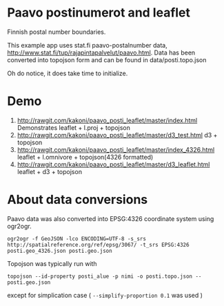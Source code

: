 # Paavo postinumerot and leaflet

Finnish postal number boundaries.

This example app uses stat.fi paavo-postalnumber data, http://www.stat.fi/tup/rajapintapalvelut/paavo.html.
Data has been converted into topojson form and can be found in data/posti.topo.json

Oh do notice, it does take time to initialize.

# Demo
1. http://rawgit.com/kakoni/paavo_posti_leaflet/master/index.html Demonstrates leaflet + l.proj + topojson
2. http://rawgit.com/kakoni/paavo_posti_leaflet/master/d3_test.html d3 + topojson
3. http://rawgit.com/kakoni/paavo_posti_leaflet/master/index_4326.html leaflet + l.omnivore + topojson(4326 formatted)
4. http://rawgit.com/kakoni/paavo_posti_leaflet/master/d3_leaflet.html leaflet + d3 + topojson



# About data conversions
Paavo data was also converted into EPSG:4326 coordinate system using ogr2ogr.
```
ogr2ogr -f GeoJSON -lco ENCODING=UTF-8 -s_srs http://spatialreference.org/ref/epsg/3067/ -t_srs EPSG:4326 posti.geo_4326.json posti.geo.json
```

Topojson was typically run with
```
topojson --id-property posti_alue -p nimi -o posti.topo.json -- posti.geo.json
```
except for simplication case ( `--simplify-proportion 0.1` was used )
